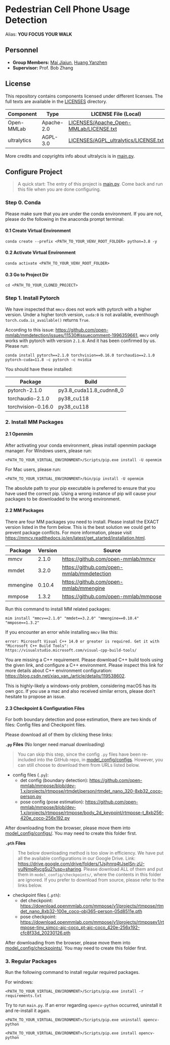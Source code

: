 # Pedestrian Cell Phone Usage Detection
Alias: **YOU FOCUS YOUR WALK**

## Personnel
- **Group Members:** [Mai Jiajun](https://github.com/SpinningMai), [Huang Yanzhen](https://github.com/YanzhenHuang)
- **Supervisor:** Prof. Bob Zhang

## License
This repository contains components licensed under different licenses.
The full texts are available in the [LICENSES](LICENSES) directory.

| Component   | Type       | LICENSE File (Local)                                                             | Source (with License)                      |
|-------------|------------|----------------------------------------------------------------------------------|--------------------------------------------|
| Open-MMLab  | Apache-2.0 | [LICENSES/Apache_Open-MMLab/LICENSE.txt](LICENSES/Apache_Open-MMLab/LICENSE.txt) | https://github.com/open-mmlab              |
| ultralytics | AGPL-3.0   | [LICENSES/AGPL_ultralytics/LICENSE.txt](LICENSES/AGPL_ultralytics/LICENSE.txt)   | https://github.com/ultralytics/ultralytics |

More credits and copyrights info about ultralycis is in [main.py](main.py).

## Configure Project

> A quick start: The entry of this project is [main.py](main.py). Come back and run this file
> when you are done configuring.

### Step 0. Conda
Please make sure that you are under the conda environment. If you are not, please do the following in the 
anaconda prompt terminal:

#### 0.1 Create Virtual Environment
```shell
conda create --prefix <PATH_TO_YOUR_VENV_ROOT_FOLDER> python=3.8 -y
```
#### 0.2 Activate Virtual Environment
```shell
conda activate <PATH_TO_YOUR_VENV_ROOT_FOLDER>
```
#### 0.3 Go to Project Dir
```shell
cd <PATH_TO_YOUR_CLONED_PROJECT>
```

### Step 1. Install Pytorch
We have inspected that `mmcv` does not work with pytorch with a higher version. Under a higher torch version, `cuda:0`
is not available, eventhough `torch.cuda.is_available()` returns `True`.

According to this issue: https://github.com/open-mmlab/mmdetection/issues/11530#issuecomment-1996359661, 
`mmcv` only works with pytorch with version `2.1.0`. And it has been confirmed by us. Please run:

```shell
conda install pytorch==2.1.0 torchvision==0.16.0 torchaudio==2.1.0 pytorch-cuda=11.8 -c pytorch -c nvidia
```

You should have these installed:

| Package            | Build                   |
|--------------------|-------------------------|
| pytorch-2.1.0      | py3.8_cuda11.8_cudnn8_0 |
| torchaudio-2.1.0   | py38_cu118              |
| torchvision-0.16.0 | py38_cu118              |

### 2. Install MM Packages

#### 2.1 Openmim
After activating your conda environment, pleas install openmim package manager.
For Windows users, please run:
```shell
<PATH_TO_YOUR_VIRTUAL_ENVIRONMENT>/Scripts/pip.exe install -U openmim
```

For Mac users, please run:
```shell
<PATH_TO_YOUR_VIRTUAL_ENVIRONMENT>/bin/pip install -U openmim
```

The absolute path to your pip executable is preferred to ensure that you have used the correct pip. 
Using a wrong instance of pip will cause your packages to be downloaded to the wrong environment.

#### 2.2 MM Packages
There are four MM packages you need to install. Please install the EXACT version listed in the form below. 
This is the best solution we could get to prevent package conflicts. For more information, please visit 
https://mmcv.readthedocs.io/en/latest/get_started/installation.html.

| Package  | Version | Source                                    |
|----------|---------|-------------------------------------------|
| mmcv     | 2.1.0   | https://github.com/open-mmlab/mmcv        |
| mmdet    | 3.2.0   | https://github.com/open-mmlab/mmdetection |
| mmengine | 0.10.4  | https://github.com/open-mmlab/mmengine    |
| mmpose   | 1.3.2   | https://github.com/open-mmlab/mmpose      |

Run this command to install MM related packages:
```shell
mim install "mmcv==2.1.0" "mmdet==3.2.0" "mmengine==0.10.4" "mmpose==1.3.2"
```

If you encounter an error while installing `mmcv` like this:
```shell
error: Microsoft Visual C++ 14.0 or greater is required. Get it with "Microsoft C++ Build Tools": https://visualstudio.microsoft.com/visual-cpp-build-tools/
```
You are missing a C++ requirement. Please download C++ build tools using the given link, and configure a C++ environment.
Please inspect this link for more details about C++ environment configuration: https://blog.csdn.net/xiao_yan_/article/details/119538602.

This is highly-likely a windows-only problem, considering macOS has its own gcc. If you use a mac and also received
similar errors, please don't hesitate to propose an issue.

#### 2.3 Checkpoint & Configuration Files
For both boundary detection and pose estimation, there are two kinds of files: Config files and Checkpoint files.

Please download all of them by clicking these links:

**`.py` Files** (No longer need manual downloading)
> You can skip this step, since the config `.py` files have been re-included into the GitHub repo,
> in [model_config/configs](model_config/configs). 
> However, you can still choose to download them from URLs listed below.

- config files (`.py`):
  - det config (boundary detection): https://github.com/open-mmlab/mmpose/blob/dev-1.x/projects/rtmpose/rtmdet/person/rtmdet_nano_320-8xb32_coco-person.py
  - pose config (pose estimation): https://github.com/open-mmlab/mmpose/blob/dev-1.x/projects/rtmpose/rtmpose/body_2d_keypoint/rtmpose-t_8xb256-420e_coco-256x192.py

After downloading from the browser, please move them into [model_config/configs/](model_config/configs/). 
You may need to create this folder first.

**`.pth` Files**
> The below downloading method is too slow in efficiency. We have put all the available configurations in our 
> Google Drive. Link: https://drive.google.com/drive/folders/1Jsjhnrq4tJselSn-zU-yulNmpRycgSu2?usp=sharing.
> Please download ALL of them and put them in `model_config/checkpoints/`, where the contents in this folder are ignored.
> If you prefer to download from source, please refer to the links below.

- checkpoint files (`.pth`):
  - det checkpoint: https://download.openmmlab.com/mmpose/v1/projects/rtmpose/rtmdet_nano_8xb32-100e_coco-obj365-person-05d8511e.pth
  - pose checkpoint: https://download.openmmlab.com/mmpose/v1/projects/rtmposev1/rtmpose-tiny_simcc-aic-coco_pt-aic-coco_420e-256x192-cfc8f33d_20230126.pth

After downloading from the browser, please move them into [model_config/checkpoints/](model_config/checkpoints/). 
You may need to create this folder first.

### 3. Regular Packages
Run the following command to install regular required packages.

For windows:
```shell
<PATH_TO_YOUR_VIRTUAL_ENVIRONMENT>/Scripts/pip.exe install -r requirements.txt
```

Try to run `main.py`. If an error regarding `opencv-python` occurred, uninstall it and re-install it again.

```shell
<PATH_TO_YOUR_VIRTUAL_ENVIRONMENT>/Scripts/pip.exe uninstall opencv-python
```

```shell
<PATH_TO_YOUR_VIRTUAL_ENVIRONMENT>/Scripts/pip.exe install opencv-python
```